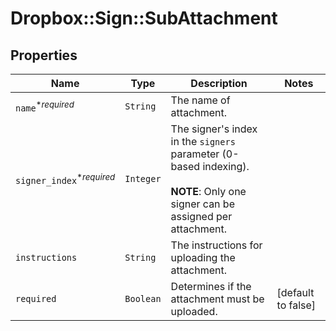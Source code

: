 # Dropbox::Sign::SubAttachment



## Properties

| Name | Type | Description | Notes |
| ---- | ---- | ----------- | ----- |
| `name`<sup>*_required_</sup> | ```String``` |  The name of attachment.  |  |
| `signer_index`<sup>*_required_</sup> | ```Integer``` |  The signer&#39;s index in the `signers` parameter (0-based indexing).<br><br>**NOTE**: Only one signer can be assigned per attachment.  |  |
| `instructions` | ```String``` |  The instructions for uploading the attachment.  |  |
| `required` | ```Boolean``` |  Determines if the attachment must be uploaded.  |  [default to false] |

